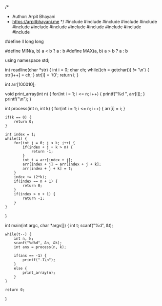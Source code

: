 /*
 *  Author: Arpit Bhayani
 *  https://arpitbhayani.me
 */
#include <cmath>
#include <cstdio>
#include <cstdlib>
#include <climits>
#include <deque>
#include <iostream>
#include <list>
#include <limits>
#include <map>
#include <queue>
#include <set>
#include <stack>
#include <vector>

#define ll long long

#define MIN(a, b) a < b ? a : b
#define MAX(a, b) a > b ? a : b

using namespace std;

int readline(char *str) {
    int i = 0;
    char ch;
    while((ch = getchar()) != '\n') {
        str[i++] = ch;
    }
    str[i] = '\0';
    return i;
}

int arr[100010];

void print_array(int n) {
    for(int i = 1; i <= n; i++) {
        printf("%d ", arr[i]);
    }
    printf("\n");
}

int process(int n, int k) {
    for(int i = 1; i <= n; i++) {
        arr[i] = i;
    }

    if(k == 0) {
        return 0;
    }

    int index = 1;
    while(1) {
        for(int j = 0; j < k; j++) {
            if(index + j + k > n) {
                return -1;
            }
            int t = arr[index + j];
            arr[index + j] = arr[index + j + k];
            arr[index + j + k] = t;
        }
        index += (2*k);
        if(index == n + 1) {
            return 0;
        }
        if(index > n + 1) {
            return -1;
        }
    }
}

int main(int argc, char *argv[]) {
    int t;
    scanf("%d", &t);

    while(t--) {
        int n, k;
        scanf("%d%d", &n, &k);
        int ans = process(n, k);

        if(ans == -1) {
            printf("-1\n");
        }
        else {
            print_array(n);
        }
    }

    return 0;
}
